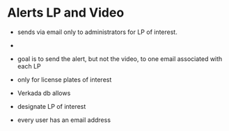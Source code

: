 # Alerts LP and Video 
- sends via email only to administrators for LP of interest.
- 


- goal is to send the alert, but not the video, to one email associated with each LP
- only for license plates of interest


- Verkada db allows
- designate LP of interest
- every user has an email address

